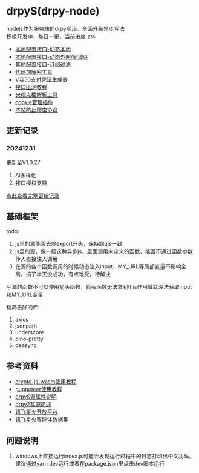 # drpyS(drpy-node)

nodejs作为服务端的drpy实现。全面升级异步写法  
积极开发中，每日一更，当前进度 `23%`

* [本地配置接口-动态本地](/config?pwd=)
* [本地配置接口-动态外网/局域网](/config/1?pwd=)
* [其他配置接口-订阅过滤](/docs/sub.md)
* [代码加解密工具](/admin/encoder)
* [V我50支付凭证生成器](/authcoder?len=10&number=1)
* [接口压测教程](/docs/httpTest.md)
* [央视点播解析工具](/proxy/央视大全[官]/index.html)
* [cookie管理插件](/apps/cookie-butler/index.html)
* [本站防止爬虫协议](/robots.txt)

## 更新记录

### 20241231

更新至V1.0.27

1. Ai多样化
2. 接口授权支持

[点此查看完整更新记录](docs/updateRecord.md)

## 基础框架

todo:

1. js里的源能否去除export开头，保持跟qjs一致
2. js里的源，像一级这种异步js，里面调用未定义的函数，能否不通过函数参数传入直接注入调用
3. 在源的各个函数调用的时候动态注入input、MY_URL等局部变量不影响全局。搞了半天没成功，有点难受，待解决

写源的函数不可以使用箭头函数，箭头函数无法拿到this作用域就没法获取input和MY_URL变量

精简去除的库:

1. axios
2. jsonpath
3. underscore
4. pino-pretty
5. deasync

## 参考资料

* [crypto-js-wasm使用教程](docs/crypto-js-wasm/readme-CN.md)
* [puppeteer使用教程](docs/pupInstall.md)
* [drpyS源属性说明](docs/ruleAttr.md)
* [drpy2写源简述](docs/ruleDesc.md)
* [讯飞星火开放平台](https://console.xfyun.cn/services/bm4)
* [讯飞星火智能体数据集](https://xinghuo.xfyun.cn/botcenter/private-dataset)

## 问题说明

1. windows上直接运行index.js可能会发现运行过程中的日志打印出中文乱码。建议通过yarn dev运行或者在package.json里点击dev脚本运行
